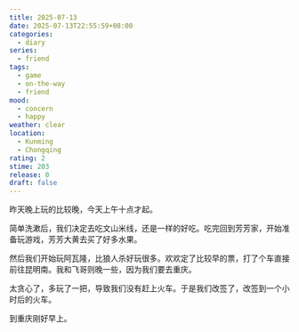 ```yaml
---
title: 2025-07-13
date: 2025-07-13T22:55:59+08:00
categories:
  - diary
series:
  - friend
tags:
  - game
  - on-the-way
  - friend
mood:
  - concern
  - happy
weather: clear
location:
  - Kunming
  - Chongqing
rating: 2
stime: 203
release: 0
draft: false
---
```

昨天晚上玩的比较晚，今天上午十点才起。

简单洗漱后，我们决定去吃文山米线，还是一样的好吃。吃完回到芳芳家，开始准备玩游戏，芳芳大黄去买了好多水果。

然后我们开始玩阿瓦隆，比狼人杀好玩很多。欢欢定了比较早的票，打了个车直接前往昆明南。我和飞哥则晚一些，因为我们要去重庆。

太贪心了，多玩了一把，导致我们没有赶上火车。于是我们改签了，改签到一个小时后的火车。

到重庆刚好早上。